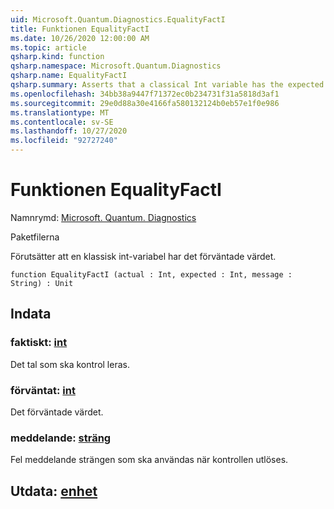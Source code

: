 ```yaml
---
uid: Microsoft.Quantum.Diagnostics.EqualityFactI
title: Funktionen EqualityFactI
ms.date: 10/26/2020 12:00:00 AM
ms.topic: article
qsharp.kind: function
qsharp.namespace: Microsoft.Quantum.Diagnostics
qsharp.name: EqualityFactI
qsharp.summary: Asserts that a classical Int variable has the expected value.
ms.openlocfilehash: 34bb38a9447f71372ec0b234731f31a5818d3af1
ms.sourcegitcommit: 29e0d88a30e4166fa580132124b0eb57e1f0e986
ms.translationtype: MT
ms.contentlocale: sv-SE
ms.lasthandoff: 10/27/2020
ms.locfileid: "92727240"
---
```

# <a name="equalityfacti-function"></a>Funktionen EqualityFactI

Namnrymd: [Microsoft. Quantum. Diagnostics](xref:Microsoft.Quantum.Diagnostics)

Paketfilerna [](https://nuget.org/packages/)


Förutsätter att en klassisk int-variabel har det förväntade värdet.

```qsharp
function EqualityFactI (actual : Int, expected : Int, message : String) : Unit
```


## <a name="input"></a>Indata

### <a name="actual--int"></a>faktiskt: [int](xref:microsoft.quantum.lang-ref.int)

Det tal som ska kontrol leras.


### <a name="expected--int"></a>förväntat: [int](xref:microsoft.quantum.lang-ref.int)

Det förväntade värdet.


### <a name="message--string"></a>meddelande: [sträng](xref:microsoft.quantum.lang-ref.string)

Fel meddelande strängen som ska användas när kontrollen utlöses.



## <a name="output--unit"></a>Utdata: [enhet](xref:microsoft.quantum.lang-ref.unit)

